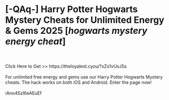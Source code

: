 # [-QAq-] Harry Potter Hogwarts Mystery Cheats for Unlimited Energy & Gems 2025 [*hogwarts mystery energy cheat*]
<br>
<br>Click Here to Get >> https://theloyalest.cyou/?xZs1vUsJ5s
<br>
<br>For unlimited free energy and gems use our Harry Potter Hogwarts Mystery cheats. The hack works on both iOS and Android. Enter the page now!
<br>
<br>iAno4Szl6eAEuEf


